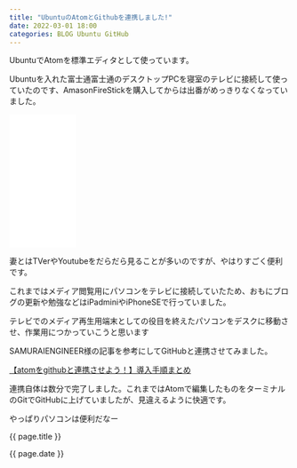 ```yaml
---
title: "UbuntuのAtomとGithubを連携しました!"
date: 2022-03-01 18:00
categories: BLOG Ubuntu GitHub
---  
```

<p>UbuntuでAtomを標準エディタとして使っています。</p>
<p>Ubuntuを入れた富士通富士通のデスクトップPCを寝室のテレビに接続して使っていたのです、AmasonFireStickを購入してからは出番がめっきりなくなっていました。</p>

<iframe style="width:120px;height:240px;" marginwidth="0" marginheight="0" scrolling="no" frameborder="0" src="//rcm-fe.amazon-adsystem.com/e/cm?lt1=_blank&bc1=000000&IS2=1&bg1=FFFFFF&fc1=000000&lc1=0000FF&t=amgrsn-22&language=ja_JP&o=9&p=8&l=as4&m=amazon&f=ifr&ref=as_ss_li_til&asins=B08MRXN5GS&linkId=64bdb6a4bcbd134515699f7d12fe29cf"></iframe>

<p>妻とはTVerやYoutubeをだらだら見ることが多いのですが、やはりすごく便利です。</p>
<p>これまではメディア閲覧用にパソコンをテレビに接続していたため、おもにブログの更新や勉強などはiPadminiやiPhoneSEで行っていました。</p>

<p>テレビでのメディア再生用端末としての役目を終えたパソコンをデスクに移動させ、作業用につかっていこうと思います</p>

<p>SAMURAIENGINEER様の記事を参考にしてGitHubと連携させてみました。</p>

[【atomをgithubと連携させよう！】導入手順まとめ](https://www.sejuku.net/blog/73327)

<p>連携自体は数分で完了しました。これまではAtomで編集したものをターミナルのGitでGitHubに上げていましたが、見違えるように快適です。</p>
<p>やっぱりパソコンは便利だなー</p>

<p>{{ page.title }}</p>
<p>{{ page.date }}</p>
